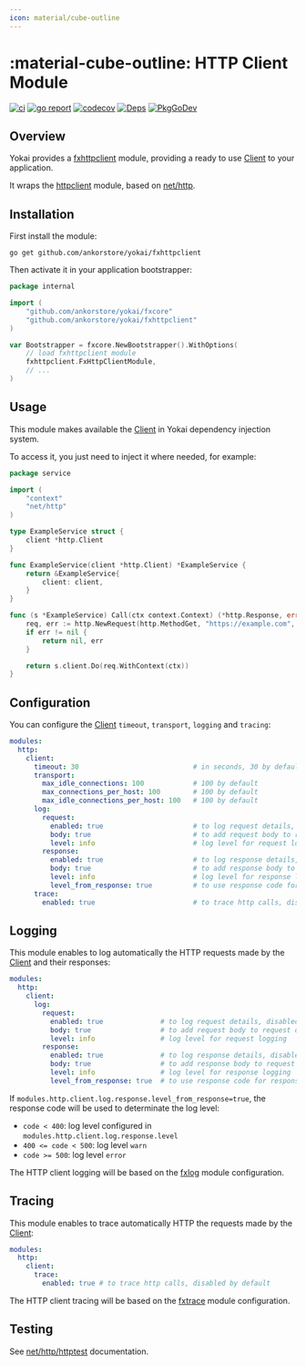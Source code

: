 ```yaml
---
icon: material/cube-outline
---
```


# :material-cube-outline: HTTP Client Module

[![ci](https://github.com/ankorstore/yokai/actions/workflows/fxhttpclient-ci.yml/badge.svg)](https://github.com/ankorstore/yokai/actions/workflows/fxhttpclient-ci.yml)
[![go report](https://goreportcard.com/badge/github.com/ankorstore/yokai/fxhttpclient)](https://goreportcard.com/report/github.com/ankorstore/yokai/fxhttpclient)
[![codecov](https://codecov.io/gh/ankorstore/yokai/graph/badge.svg?token=ghUBlFsjhR&flag=fxhttpclient)](https://app.codecov.io/gh/ankorstore/yokai/tree/main/fxhttpclient)
[![Deps](https://img.shields.io/badge/osi-deps-blue)](https://deps.dev/go/github.com%2Fankorstore%2Fyokai%2Ffxhttpclient)
[![PkgGoDev](https://pkg.go.dev/badge/github.com/ankorstore/yokai/fxhttpclient)](https://pkg.go.dev/github.com/ankorstore/yokai/fxhttpclient)

## Overview

Yokai provides a [fxhttpclient](https://github.com/ankorstore/yokai/tree/main/fxhttpclient) module, providing a ready to use [Client](https://pkg.go.dev/net/http#Client) to your application.

It wraps the [httpclient](https://github.com/ankorstore/yokai/tree/main/httpclient) module, based on [net/http](https://pkg.go.dev/net/http).

## Installation

First install the module:

```shell
go get github.com/ankorstore/yokai/fxhttpclient
```

Then activate it in your application bootstrapper:

```go title="internal/bootstrap.go"
package internal

import (
	"github.com/ankorstore/yokai/fxcore"
	"github.com/ankorstore/yokai/fxhttpclient"
)

var Bootstrapper = fxcore.NewBootstrapper().WithOptions(
	// load fxhttpclient module
	fxhttpclient.FxHttpClientModule,
	// ...
)
```

## Usage

This module makes available the [Client](https://pkg.go.dev/net/http#Client) in
Yokai dependency injection system.

To access it, you just need to inject it where needed, for example:

```go title="internal/service/example.go"
package service

import (
	"context"
	"net/http"
)

type ExampleService struct {
	client *http.Client
}

func ExampleService(client *http.Client) *ExampleService {
	return &ExampleService{
		client: client,
	}
}

func (s *ExampleService) Call(ctx context.Context) (*http.Response, error) {
	req, err := http.NewRequest(http.MethodGet, "https://example.com", nil)
	if err != nil {
		return nil, err
	}

	return s.client.Do(req.WithContext(ctx))
}
```

## Configuration

You can configure the [Client](https://pkg.go.dev/net/http#Client) `timeout`, `transport`, `logging` and `tracing`:

```yaml title="configs/config.yaml"
modules:
  http:
    client:
      timeout: 30                            # in seconds, 30 by default
      transport:
        max_idle_connections: 100            # 100 by default
        max_connections_per_host: 100        # 100 by default
        max_idle_connections_per_host: 100   # 100 by default
      log:
        request:
          enabled: true                      # to log request details, disabled by default
          body: true                         # to add request body to request details, disabled by default
          level: info                        # log level for request logging
        response:
          enabled: true                      # to log response details, disabled by default
          body: true                         # to add response body to request details, disabled by default
          level: info                        # log level for response logging
          level_from_response: true          # to use response code for response logging
      trace:
        enabled: true                        # to trace http calls, disabled by default
```

## Logging

This module enables to log automatically the HTTP requests made by the [Client](https://pkg.go.dev/net/http#Client) and their responses:

```yaml title="configs/config.yaml"
modules:
  http:
    client:
      log:
        request:
          enabled: true              # to log request details, disabled by default
          body: true                 # to add request body to request details, disabled by default
          level: info                # log level for request logging
        response:
          enabled: true              # to log response details, disabled by default
          body: true                 # to add response body to request details, disabled by default
          level: info                # log level for response logging
          level_from_response: true  # to use response code for response logging
```

If `modules.http.client.log.response.level_from_response=true`, the response code will be used to determinate the log level:

- `code < 400`: log level configured in `modules.http.client.log.response.level`
- `400 <= code < 500`: log level `warn`
- `code >= 500`: log level `error`

The HTTP client logging will be based on the [fxlog](fxlog.md) module configuration.

## Tracing

This module enables to trace automatically HTTP the requests made by the [Client](https://pkg.go.dev/net/http#Client):

```yaml title="configs/config.yaml"
modules:
  http:
    client:
      trace:
      	enabled: true # to trace http calls, disabled by default
```

The HTTP client tracing will be based on the [fxtrace](fxtrace.md) module configuration.

## Testing

See [net/http/httptest](https://pkg.go.dev/net/http/httptest) documentation.